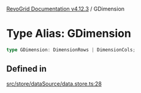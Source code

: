 [RevoGrid Documentation v4.12.3](README.md) / GDimension

# Type Alias: GDimension

```ts
type GDimension: DimensionRows | DimensionCols;
```

## Defined in

[src/store/dataSource/data.store.ts:28](https://github.com/revolist/revogrid/blob/d8faaf908685ef9767dc3ea8ccad1628e41fbf76/src/store/dataSource/data.store.ts#L28)
